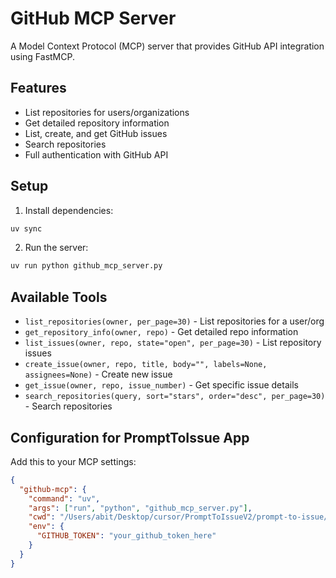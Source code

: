 # GitHub MCP Server

A Model Context Protocol (MCP) server that provides GitHub API integration using FastMCP.

## Features

- List repositories for users/organizations
- Get detailed repository information
- List, create, and get GitHub issues
- Search repositories
- Full authentication with GitHub API

## Setup

1. Install dependencies:
```bash
uv sync
```

2. Run the server:
```bash
uv run python github_mcp_server.py
```

## Available Tools

- `list_repositories(owner, per_page=30)` - List repositories for a user/org
- `get_repository_info(owner, repo)` - Get detailed repo information  
- `list_issues(owner, repo, state="open", per_page=30)` - List repository issues
- `create_issue(owner, repo, title, body="", labels=None, assignees=None)` - Create new issue
- `get_issue(owner, repo, issue_number)` - Get specific issue details
- `search_repositories(query, sort="stars", order="desc", per_page=30)` - Search repositories

## Configuration for PromptToIssue App

Add this to your MCP settings:

```json
{
  "github-mcp": {
    "command": "uv",
    "args": ["run", "python", "github_mcp_server.py"],
    "cwd": "/Users/abit/Desktop/cursor/PromptToIssueV2/prompt-to-issue/mcp/github-mcp",
    "env": {
      "GITHUB_TOKEN": "your_github_token_here"
    }
  }
}
```
